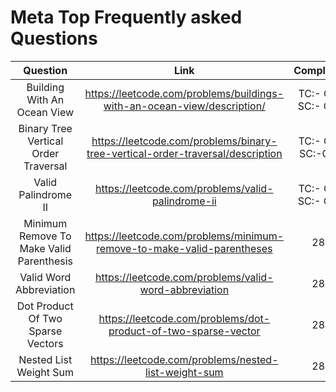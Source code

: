 # Meta Top Frequently asked Questions

| Question | Link  | Complexity   |
| :---:   | :---: | :---: |
| Building With An Ocean View | https://leetcode.com/problems/buildings-with-an-ocean-view/description/  | TC:- O(n) <br> SC:- O(1)|
| Binary Tree Vertical Order Traversal | https://leetcode.com/problems/binary-tree-vertical-order-traversal/description  | TC:- O(n) <br> SC:-O(1) |
| Valid Palindrome II | https://leetcode.com/problems/valid-palindrome-ii | TC:- O(n) <br> SC:- O(1)   |
| Minimum Remove To Make Valid Parenthesis | https://leetcode.com/problems/minimum-remove-to-make-valid-parentheses   | 283   |
| Valid Word Abbreviation | https://leetcode.com/problems/valid-word-abbreviation  | 283   |
| Dot Product Of Two Sparse Vectors | https://leetcode.com/problems/dot-product-of-two-sparse-vector  | 283   |
| Nested List Weight Sum | https://leetcode.com/problems/nested-list-weight-sum | 283   |




